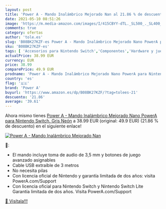 ```yaml
---
layout: post
title: 'Power A - Mando Inalámbrico Mejorado Nan al 21.86 % de descuento'
date: 2021-05-10 08:51:26
image: 'https://m.media-amazon.com/images/I/415CBYY-dTL._SL500_._SL400_.jpg'
comments: true
category: ofertas
author: 'tole.es'
slug: 'B08BK27KZF-es Power A - Mando Inalámbrico Mejorado Nano PowerA para...'
sku: 'B08BK27KZF-es'
tags: [ 'Accesorios para Nintendo Switch','Componentes','Hardware y juegos para Nintendo Switch','Informática','Mandos para Nintendo Switch','Videojuegos','nintendo','power a', ]
actualPrice: 38.99 EUR
currency: EUR
price: 38.99
comparePrice: 49.9 EUR
prodname: 'Power A - Mando Inalámbrico Mejorado Nano PowerA para Nintendo Switch. Gris Neón'
country: 'es'
flag: '🇪🇸'
brand: 'Power A'
buyurl: 'https://www.amazon.es/dp/B08BK27KZF/?tag=tolees-21'
descuento: '21.86'
average: '39.61'
---
```


Ahora mismo tienes [Power A - Mando Inalámbrico Mejorado Nano PowerA para Nintendo Switch. Gris Neón](https://www.amazon.es/dp/B08BK27KZF/?tag=tolees-21) a 38.99 EUR (original: 49.9 EUR) (21.86 %  de descuento) en el siguiente enlace!

[![Power A - Mando Inalámbrico Mejorado Nan](https://m.media-amazon.com/images/I/415CBYY-dTL._SL500_._SL400_.jpg)](https://www.amazon.es/dp/B08BK27KZF/?tag=tolees-21)

🔎:

- El mando incluye toma de audio de 3,5 mm y botones de juego avanzado asignables
- Cable USB extraíble de 3 metros
- No necesita pilas
- Con licencia oficial de Nintendo y garantía limitada de dos años: visita PowerA.com/Support
- Con licencia oficial para Nintendo Switch y Nintendo Switch Lite Garantía limitada de dos años. Visita PowerA.com/Support

[🛒 Visítala!!!](https://www.amazon.es/dp/B08BK27KZF/?tag=tolees-21)

